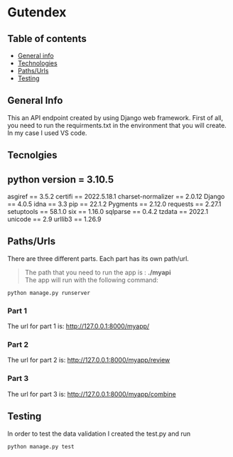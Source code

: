 # Gutendex


## Table of contents
* [General info](#general-info)
* [Technologies](#technologies)
* [Paths/Urls](#paths/urls)
* [Testing](#testing)

## General Info
This an API endpoint created by using Django web framework. First of all, you need to run the requirments.txt in the environment that you will create.<br>
In my case I used VS code.

## Tecnolgies
python version = 3.10.5
----------------------
asgiref  == 3.5.2
certifi  == 2022.5.18.1
charset-normalizer == 2.0.12
Django == 4.0.5
idna   == 3.3
pip    == 22.1.2
Pygments  == 2.12.0
requests  == 2.27.1
setuptools == 58.1.0
six  == 1.16.0
sqlparse  == 0.4.2
tzdata    == 2022.1
unicode   == 2.9
urllib3   == 1.26.9

## Paths/Urls
There are three different parts. Each part has its own path/url.<br>
> The path that you need to run the app is :
**./myapi**<br>
> The app will run with the following command:
```
python manage.py runserver

```
### Part 1
The url for part 1 is:
http://127.0.0.1:8000/myapp/

### Part 2
The url for part 2 is:
http://127.0.0.1:8000/myapp/review

### Part 3
The url for part 3 is:
http://127.0.0.1:8000/myapp/combine

## Testing
In order to test the data validation I created the test.py and run
```
python manage.py test
```
